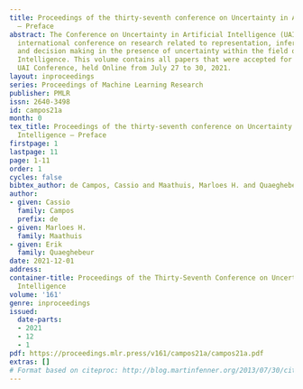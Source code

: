 ```yaml
---
title: Proceedings of the thirty-seventh conference on Uncertainty in Artificial Intelligence
  — Preface
abstract: The Conference on Uncertainty in Artificial Intelligence (UAI) is a premier
  international conference on research related to representation, inference, learning
  and decision making in the presence of uncertainty within the field of Artificial
  Intelligence. This volume contains all papers that were accepted for the Thirty-seventh
  UAI Conference, held Online from July 27 to 30, 2021.
layout: inproceedings
series: Proceedings of Machine Learning Research
publisher: PMLR
issn: 2640-3498
id: campos21a
month: 0
tex_title: Proceedings of the thirty-seventh conference on Uncertainty in Artificial
  Intelligence — Preface
firstpage: 1
lastpage: 11
page: 1-11
order: 1
cycles: false
bibtex_author: de Campos, Cassio and Maathuis, Marloes H. and Quaeghebeur, Erik
author:
- given: Cassio
  family: Campos
  prefix: de
- given: Marloes H.
  family: Maathuis
- given: Erik
  family: Quaeghebeur
date: 2021-12-01
address:
container-title: Proceedings of the Thirty-Seventh Conference on Uncertainty in Artificial
  Intelligence
volume: '161'
genre: inproceedings
issued:
  date-parts:
  - 2021
  - 12
  - 1
pdf: https://proceedings.mlr.press/v161/campos21a/campos21a.pdf
extras: []
# Format based on citeproc: http://blog.martinfenner.org/2013/07/30/citeproc-yaml-for-bibliographies/
---
```

